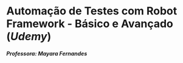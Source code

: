# Automação de Testes com Robot Framework - Básico e Avançado (_Udemy_)  
##### Professora: Mayara Fernandes